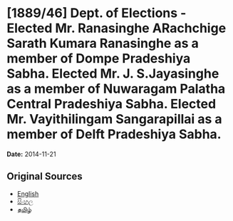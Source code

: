# [1889/46] Dept. of Elections - Elected Mr. Ranasinghe ARachchige Sarath Kumara Ranasinghe as a member of Dompe Pradeshiya Sabha. Elected Mr. J. S.Jayasinghe as a member of Nuwaragam Palatha Central Pradeshiya Sabha. Elected Mr. Vayithilingam Sangarapillai as a member of Delft Pradeshiya Sabha.

**Date:** 2014-11-21

## Original Sources

- [English](https://documents.gov.lk/view/extra-gazettes/2014/11/1889-46_E.pdf)
- [සිංහල](https://documents.gov.lk/view/extra-gazettes/2014/11/1889-46_S.pdf)
- [தமிழ்](https://documents.gov.lk/view/extra-gazettes/2014/11/1889-46_T.pdf)
